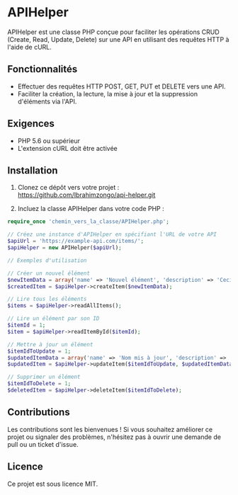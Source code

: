 # APIHelper

APIHelper est une classe PHP conçue pour faciliter les opérations CRUD (Create, Read, Update, Delete) sur une API en utilisant des requêtes HTTP à l'aide de cURL.

## Fonctionnalités

- Effectuer des requêtes HTTP POST, GET, PUT et DELETE vers une API.
- Faciliter la création, la lecture, la mise à jour et la suppression d'éléments via l'API.

## Exigences

- PHP 5.6 ou supérieur
- L'extension cURL doit être activée

## Installation

1. Clonez ce dépôt vers votre projet : https://github.com/Ibrahimzongo/api-helper.git

2. Incluez la classe APIHelper dans votre code PHP :

```php
require_once 'chemin_vers_la_classe/APIHelper.php';

// Créez une instance d'APIHelper en spécifiant l'URL de votre API
$apiUrl = 'https://example-api.com/items/';
$apiHelper = new APIHelper($apiUrl);

// Exemples d'utilisation

// Créer un nouvel élément
$newItemData = array('name' => 'Nouvel élément', 'description' => 'Ceci est un nouvel élément.');
$createdItem = $apiHelper->createItem($newItemData);

// Lire tous les éléments
$items = $apiHelper->readAllItems();

// Lire un élément par son ID
$itemId = 1;
$item = $apiHelper->readItemById($itemId);

// Mettre à jour un élément
$itemIdToUpdate = 1;
$updatedItemData = array('name' => 'Nom mis à jour', 'description' => 'Description mise à jour.');
$updatedItem = $apiHelper->updateItem($itemIdToUpdate, $updatedItemData);

// Supprimer un élément
$itemIdToDelete = 1;
$deletedItem = $apiHelper->deleteItem($itemIdToDelete);

```
## Contributions
Les contributions sont les bienvenues ! Si vous souhaitez améliorer ce projet ou signaler des problèmes, n'hésitez pas à ouvrir une demande de pull ou un ticket d'issue.

## Licence
Ce projet est sous licence MIT.
